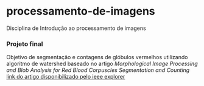 # processamento-de-imagens
Disciplina de Introdução ao processamento de imagens

### Projeto final
Objetivo de segmentação e contagens de glóbulos vermelhos utilizando algoritmo de watershed baseado no artigo *Morphological Image Processing and Blob Analysis for Red Blood Corpuscles Segmentation and Counting*
[link do artigo disponibilizado pelo ieee explorer](https://ieeexplore.ieee.org/document/8666354)
